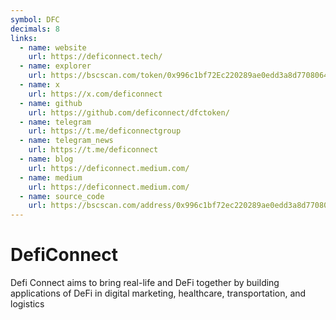 ```yaml
---
symbol: DFC
decimals: 8
links:
  - name: website
    url: https://deficonnect.tech/
  - name: explorer
    url: https://bscscan.com/token/0x996c1bf72Ec220289ae0edd3a8d77080642121a2
  - name: x
    url: https://x.com/deficonnect
  - name: github
    url: https://github.com/deficonnect/dfctoken/
  - name: telegram
    url: https://t.me/deficonnectgroup
  - name: telegram_news
    url: https://t.me/deficonnect
  - name: blog
    url: https://deficonnect.medium.com/
  - name: medium
    url: https://deficonnect.medium.com/
  - name: source_code
    url: https://bscscan.com/address/0x996c1bf72ec220289ae0edd3a8d77080642121a2#code
---
```


# DefiConnect

Defi Connect aims to bring real-life and DeFi together by building applications of DeFi in digital marketing, healthcare, transportation, and logistics

